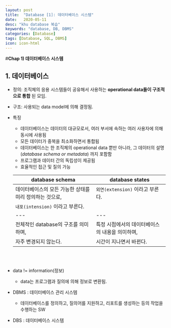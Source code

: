```yaml
---
layout: post
title:  "Database [1]: 데이터베이스 시스템"
date:   2020-05-11
desc: "khu database 복습"
keywords: "database, DB, DBMS"
categories: [Database]
tags: [Database, SQL, DBMS]
icon: icon-html
---
```


#**Chap 1) 데이터베이스 시스템**


## 1. 데이터베이스


  - 정의: 조직체의 응용 시스템들이 공유해서 사용하는 **operational data들이 구조적으로 통합** 된 모임.

  - 구조: 사용되는 data model에 의해 결정됨.

  - 특징
    - 데이터베이스는 데이터의 대규모로서, 여러 부서에 속하는 여러 사용자에 의해 동시에 사용됨
    - 모든 데이터가 중복을 최소화하면서 통합됨
    - 데이터베이스는 한 조직체의 operational data 뿐만 아니라, 그 데이터의 설명(**database schema* or *metadata**) 까지 포함함
    - 프로그램과 데이터 간의 독립성이 제공됨
    - 효율적인 접근 및 질의 가능

    database schema | database states
    --- | ---
    데이터베이스의 모든 가능한 상태를 미리 정의하는 것으로,  | `외연(extension)` 이라고 부른다.
    `내포(intension)` 이라고 부른다. |
    --- | ---
    전체적인 database의 구조를 의미하며,  | 특정 시점에서의 데이터베이스의 내용을 의미하며,
    자주 변경되지 않는다. | 시간이 지나면서 바뀐다.

<br> </br>

* data != information(정보)
  - data는 프로그램과 질의에 의해 정보로 변환됨.


* DBMS : 데이터베이스 관리 시스템
  - 데이터베이스를 정의하고, 질의어를 지원하고, 리포트를 생성하는 등의 작업을 수행하는 SW

* DBS : 데이터베이스 시스템
